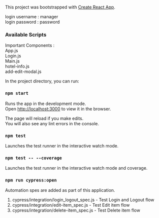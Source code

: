 This project was bootstrapped with [Create React App](https://github.com/facebook/create-react-app).

login username : manager <br />
login password : password <br/>

### Available Scripts
Important Components : <br/>
App.js <br/>
Login.js <br/>
Main.js <br/>
hotel-info.js <br/>
add-edit-modal.js <br/>

In the project directory, you can run:

### `npm start`

Runs the app in the development mode.<br />
Open [http://localhost:3000](http://localhost:3000) to view it in the browser.

The page will reload if you make edits.<br />
You will also see any lint errors in the console.

### `npm test`

Launches the test runner in the interactive watch mode.<br />

### `npm test -- --coverage`

Launches the test runner in the interactive watch mode and coverage.<br />

### `npm run cypress:open`

Automation spes are added as part of this application. <br />

1. cypress/integration/login_logout_spec.js - Test Login and Logout flow <br />
2. cypress/integration/edit-item_spec.js - Test Edit item flow <br />
3. cypress/integration/delete-item_spec.js - Test Delete item flow <br />
